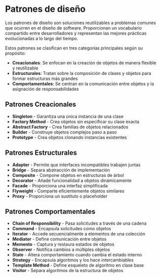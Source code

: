 # Patrones de diseño

Los patrones de diseño son soluciones reutilizables a problemas comunes que ocurren en el diseño de software. Proporcionan un vocabulario compartido entre desarrolladores y representan las mejores prácticas evolucionadas a lo largo del tiempo.

Estos patrones se clasifican en tres categorías principales según su propósito:

- **Creacionales**: Se enfocan en la creación de objetos de manera flexible y reutilizable
- **Estructurales**: Tratan sobre la composición de clases y objetos para formar estructuras más grandes
- **Comportamentales**: Se centran en la comunicación entre objetos y la asignación de responsabilidades

## Patrones Creacionales

- **Singleton** - Garantiza una única instancia de una clase
- **Factory Method** - Crea objetos sin especificar su clase exacta
- **Abstract Factory** - Crea familias de objetos relacionados
- **Builder** - Construye objetos complejos paso a paso
- **Prototype** - Crea objetos clonando instancias existentes

## Patrones Estructurales

- **Adapter** - Permite que interfaces incompatibles trabajen juntas
- **Bridge** - Separa abstracción de implementación
- **Composite** - Compone objetos en estructuras de árbol
- **Decorator** - Añade funcionalidad a objetos dinámicamente
- **Facade** - Proporciona una interfaz simplificada
- **Flyweight** - Comparte eficientemente objetos similares
- **Proxy** - Proporciona un sustituto o placeholder

## Patrones Comportamentales

- **Chain of Responsibility** - Pasa solicitudes a través de una cadena
- **Command** - Encapsula solicitudes como objetos
- **Iterator** - Accede secuencialmente a elementos de una colección
- **Mediator** - Define comunicación entre objetos
- **Memento** - Captura y restaura estados de objetos
- **Observer** - Notifica cambios a múltiples objetos
- **State** - Altera comportamiento cuando cambia el estado interno
- **Strategy** - Encapsula algoritmos y los hace intercambiables
- **Template Method** - Define esqueleto de algoritmo en clase base
- **Visitor** - Separa algoritmos de la estructura de objetos
